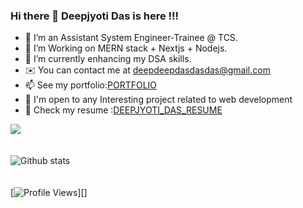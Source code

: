 ### Hi there 👋 Deepjyoti Das is here !!!

- 💼 I’m an Assistant System Engineer-Trainee @ TCS.
- 🔭 I’m Working on MERN stack + Nextjs + Nodejs.
- 🌱 I’m currently enhancing my DSA skills.
- ✉️ You can contact me at [deepdeepdasdasdas@gmail.com](mailto:deepdeepdasdasdas@gmail.com)
- 📫 See my portfolio:[PORTFOLIO](https://portfolio-ebon-beta.vercel.app)
- 👯 I'm open to any Interesting project related to web development
- 📄 Check my resume :[DEEPJYOTI_DAS_RESUME](https://drive.google.com/file/d/1zAfxJCeXDpDm2rk5D63MBOLj7FlQdoe2/view)


<a href=""> <img align="center" src="https://github-readme-stats-sigma-five.vercel.app/api/top-langs/?username=Codessmasher&theme=react&line_height=40&hide=css"/> </a>
<br/><br/><br/>
![Github stats](https://github-readme-stats-sigma-five.vercel.app/api?username=Codessmasher&theme=highcontrast&show_icons=true&count_private=true)
<br/><br/><br/>
[![Profile Views](https://komarev.com/ghpvc/?username=Codessmasher&color=FAC151)][]


